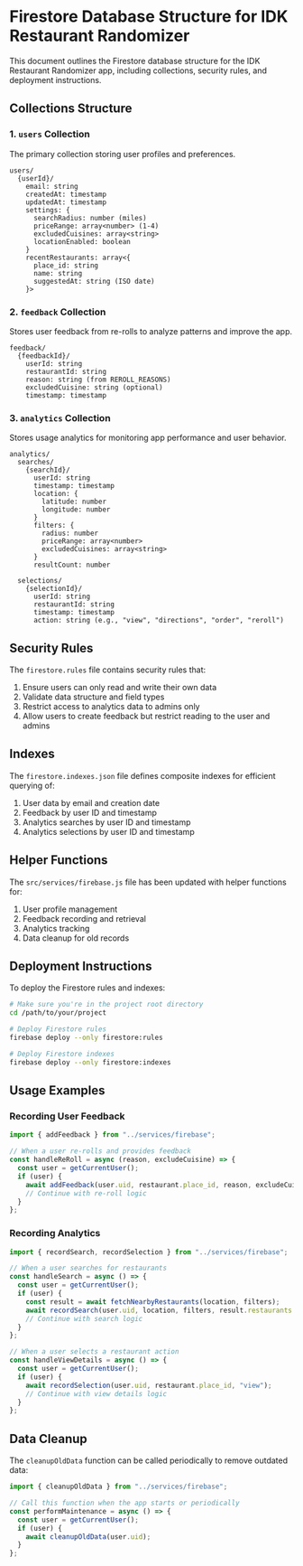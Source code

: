 # Firestore Database Structure for IDK Restaurant Randomizer

This document outlines the Firestore database structure for the IDK Restaurant Randomizer app, including collections, security rules, and deployment instructions.

## Collections Structure

### 1. `users` Collection

The primary collection storing user profiles and preferences.

```
users/
  {userId}/
    email: string
    createdAt: timestamp
    updatedAt: timestamp
    settings: {
      searchRadius: number (miles)
      priceRange: array<number> (1-4)
      excludedCuisines: array<string>
      locationEnabled: boolean
    }
    recentRestaurants: array<{
      place_id: string
      name: string
      suggestedAt: string (ISO date)
    }>
```

### 2. `feedback` Collection

Stores user feedback from re-rolls to analyze patterns and improve the app.

```
feedback/
  {feedbackId}/
    userId: string
    restaurantId: string
    reason: string (from REROLL_REASONS)
    excludedCuisine: string (optional)
    timestamp: timestamp
```

### 3. `analytics` Collection

Stores usage analytics for monitoring app performance and user behavior.

```
analytics/
  searches/
    {searchId}/
      userId: string
      timestamp: timestamp
      location: {
        latitude: number
        longitude: number
      }
      filters: {
        radius: number
        priceRange: array<number>
        excludedCuisines: array<string>
      }
      resultCount: number

  selections/
    {selectionId}/
      userId: string
      restaurantId: string
      timestamp: timestamp
      action: string (e.g., "view", "directions", "order", "reroll")
```

## Security Rules

The `firestore.rules` file contains security rules that:

1. Ensure users can only read and write their own data
2. Validate data structure and field types
3. Restrict access to analytics data to admins only
4. Allow users to create feedback but restrict reading to the user and admins

## Indexes

The `firestore.indexes.json` file defines composite indexes for efficient querying of:

1. User data by email and creation date
2. Feedback by user ID and timestamp
3. Analytics searches by user ID and timestamp
4. Analytics selections by user ID and timestamp

## Helper Functions

The `src/services/firebase.js` file has been updated with helper functions for:

1. User profile management
2. Feedback recording and retrieval
3. Analytics tracking
4. Data cleanup for old records

## Deployment Instructions

To deploy the Firestore rules and indexes:

```bash
# Make sure you're in the project root directory
cd /path/to/your/project

# Deploy Firestore rules
firebase deploy --only firestore:rules

# Deploy Firestore indexes
firebase deploy --only firestore:indexes
```

## Usage Examples

### Recording User Feedback

```javascript
import { addFeedback } from "../services/firebase";

// When a user re-rolls and provides feedback
const handleReRoll = async (reason, excludeCuisine) => {
  const user = getCurrentUser();
  if (user) {
    await addFeedback(user.uid, restaurant.place_id, reason, excludeCuisine ? restaurant.types[0] : null);
    // Continue with re-roll logic
  }
};
```

### Recording Analytics

```javascript
import { recordSearch, recordSelection } from "../services/firebase";

// When a user searches for restaurants
const handleSearch = async () => {
  const user = getCurrentUser();
  if (user) {
    const result = await fetchNearbyRestaurants(location, filters);
    await recordSearch(user.uid, location, filters, result.restaurants.length);
    // Continue with search logic
  }
};

// When a user selects a restaurant action
const handleViewDetails = async () => {
  const user = getCurrentUser();
  if (user) {
    await recordSelection(user.uid, restaurant.place_id, "view");
    // Continue with view details logic
  }
};
```

## Data Cleanup

The `cleanupOldData` function can be called periodically to remove outdated data:

```javascript
import { cleanupOldData } from "../services/firebase";

// Call this function when the app starts or periodically
const performMaintenance = async () => {
  const user = getCurrentUser();
  if (user) {
    await cleanupOldData(user.uid);
  }
};
```
